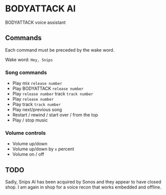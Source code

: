 # BODYATTACK AI

BODYATTACK voice assistant

## Commands

Each command must be preceded by the wake word.

Wake word: `Hey, Snips`

### Song commands

- Play mix `release number`
- Play BODYATTACK `release number`
- Play `release number` track `track number`
- Play `release number`
- Play track `track number`
- Play next/previous song
- Restart / rewind / start over / from the top
- Play / stop music

### Volume controls

- Volume up/down
- Volume up/down by `x` percent
- Volume on / off

## TODO

Sadly, Snips AI has been acquired by Sonos and they appear to have closed shop. I am again in shop for a voice recon that works embedded and offline.
